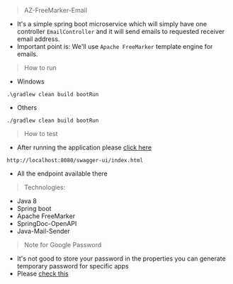 > AZ-FreeMarker-Email
* It's a simple spring boot microservice which will simply have one controller `EmailController` and it will 
send emails to requested receiver email address.
* Important point is: We'll use `Apache FreeMarker` template engine for emails.

> How to run
* Windows
```
.\gradlew clean build bootRun
```
* Others
```
./gradlew clean build bootRun
```

> How to test
* After running the application please [click here](http://localhost:8080/swagger-ui/index.html)
```
http://localhost:8080/swagger-ui/index.html
```
* All the endpoint available there

> Technologies:
* Java 8
* Spring boot
* Apache FreeMarker
* SpringDoc-OpenAPI
* Java-Mail-Sender

> Note for Google Password
* It's not good to store your password in the properties you can generate temporary password for specific apps
* Please [check this](https://support.google.com/accounts/answer/185833?visit_id=637879398097578861-2133560723&p=InvalidSecondFactor&rd=1)
